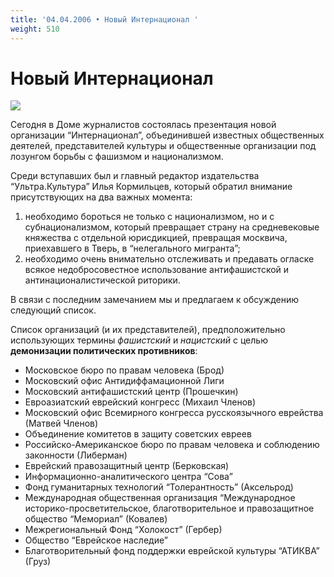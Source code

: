 ```yaml
---
title: '04.04.2006 • Новый Интернационал '
weight: 510
---
```

# Новый Интернационал

![](/img/int.jpg)

Сегодня в Доме журналистов состоялась презентация новой организации “Интернационал”, объединившей известных общественных деятелей, представителей культуры и общественные организации под лозунгом борьбы с фашизмом и национализмом.

Среди вступавших был и главный редактор издательства “Ультра.Культура” Илья Кормильцев, который обратил внимание присутствующих на два важных момента:
1. необходимо бороться не только с национализмом, но и с субнационализмом, который превращает страну на средневековые княжества с отдельной юрисдикцией, превращая москвича, приехавшего в Тверь, в “нелегального мигранта”;
2. необходимо очень внимательно отслеживать и предавать огласке всякое недобросовестное использование антифашистской и антинационалистической риторики.

В связи с последним замечанием мы и предлагаем к обсуждению следующий список.

Список организаций (и их представителей), предположительно использующих термины _фашистский_ и _нацистский_ с целью __демонизации политических противников__:
- Московское бюро по правам человека (Брод)
- Московский офис Антидиффамационной Лиги
- Московский антифашистский центр (Прошечкин)
- Евроазиатский еврейский конгресс (Михаил Членов)
- Московский офис Всемирного конгресса русскоязычного еврейства (Матвей Членов)
- Объединение комитетов в защиту советских евреев
- Российско-Американское бюро по правам человека и соблюдению законности (Либерман)
- Еврейский правозащитный центр (Берковская)
- Информационно-аналитического центра “Сова”
- Фонд гуманитарных технологий “Толерантность” (Аксельрод)
- Международная общественная организация “Международное историко-просветительское, благотворительное и правозащитное общество “Мемориал” (Ковалев)
- Межрегиональный Фонд “Холокост” (Гербер)
- Общество “Еврейское наследие”
- Благотворительный фонд поддержки еврейской культуры “АТИКВА” (Груз)